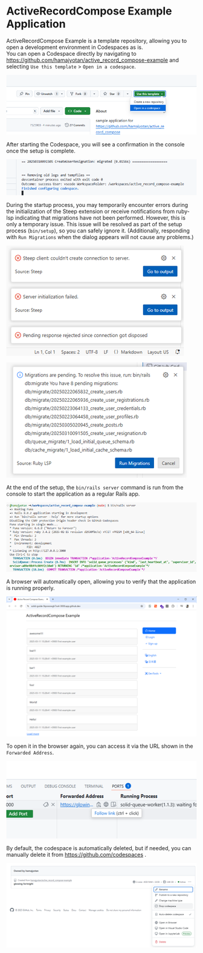 # ActiveRecordCompose Example Application

ActiveRecordCompose Example is a template repository, allowing you to open a development environment in Codespaces as is.  
You can open a Codespace directly by navigating to https://github.com/hamajyotan/active_record_compose-example and selecting `Use this template` > `Open in a codespace`.

![](doc/open-in-a-codespace.png)

After starting the Codespace, you will see a confirmation in the console once the setup is complete.

![](doc/finished-configuring-codespace.png)

During the startup process, you may temporarily encounter errors during the initialization of the Steep extension or receive notifications from ruby-lsp indicating that migrations have not been performed. However, this is only a temporary issue.
This issue will be resolved as part of the setup process (`bin/setup`), so you can safely ignore it.
(Additionally, responding with `Run Migrations` when the dialog appears will not cause any problems.)

![](doc/steep-initialization-error.png)

![](doc/migrations-are-pending.png)

At the end of the setup, the `bin/rails server` command is run from the console to start the application as a regular Rails app.

![](doc/bin-rails-server.png)

A browser will automatically open, allowing you to verify that the application is running properly.

![](doc/application-was-able-to-start.png)

To open it in the browser again, you can access it via the URL shown in the `Forwarded Address`.

![](doc/forwarded-address.png)

By default, the codespace is automatically deleted, but if needed, you can manually delete it from https://github.com/codespaces .

![](doc/stop-codespaces.png)
